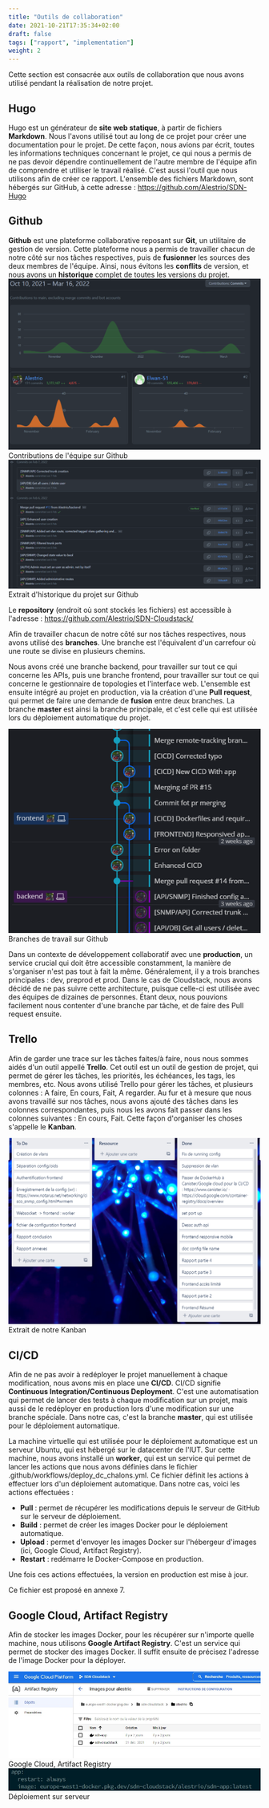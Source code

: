 ```yaml
---
title: "Outils de collaboration"
date: 2021-10-21T17:35:34+02:00
draft: false
tags: ["rapport", "implementation"]
weight: 2
---
```


Cette section est consacrée aux outils de collaboration que nous avons utilisé pendant la réalisation de notre projet.

## Hugo

Hugo est un générateur de **site web statique**, à partir de fichiers **Markdown**. Nous l'avons utilisé tout au long de ce projet pour créer une documentation pour le projet. De cette façon, nous avions par écrit, toutes les informations techniques concernant le projet, ce qui nous a permis de ne pas devoir dépendre continuellement de l'autre membre de l'équipe afin de comprendre et utiliser le travail réalisé.
C'est aussi l'outil que nous utilisons afin de créer ce rapport. L'ensemble des fichiers Markdown, sont hébergés sur GitHub, à cette adresse : https://github.com/Alestrio/SDN-Hugo

## Github

**Github** est une plateforme collaborative reposant sur **Git**, un utilitaire de gestion de version. Cette plateforme nous a permis de travailler chacun de notre côté sur nos tâches respectives, puis de **fusionner** les sources des deux membres de l'équipe. Ainsi, nous évitons les **conflits** de version, et nous avons un **historique** complet de toutes les versions du projet. 
![contributions](/images/contributions.png) Contributions de l'équipe sur Github
![historique](/images/historique.png) Extrait d'historique du projet sur Github

Le **repository** (endroit où sont stockés les fichiers) est accessible à l'adresse : https://github.com/Alestrio/SDN-Cloudstack/

Afin de travailler chacun de notre côté sur nos tâches respectives, nous avons utilisé des **branches**. Une branche est l'équivalent d'un carrefour où une route se divise en plusieurs chemins.

Nous avons créé une branche backend, pour travailler sur tout ce qui concerne les APIs, puis une branche frontend, pour travailler sur tout ce qui concerne le gestionnaire de topologies et l'interface web. L'ensemble est ensuite intégré au projet en production, via la création d'une **Pull request**, qui permet de faire une demande de **fusion** entre deux branches. La branche **master** est ainsi la branche principale, et c'est celle qui est utilisée lors du déploiement automatique du projet.

![branches](/images/branches.png) Branches de travail sur Github

Dans un contexte de développement collaboratif avec une **production**, un service crucial qui doit être accessible constamment, la manière de s'organiser n'est pas tout à fait la même. Généralement, il y a trois branches principales : dev, preprod et prod. Dans le cas de Cloudstack, nous avons décidé de ne pas suivre cette architecture, puisque celle-ci est utilisée avec des équipes de dizaines de personnes. Étant deux, nous pouvions facilement nous contenter d'une branche par tâche, et de faire des Pull request ensuite.

## Trello

Afin de garder une trace sur les tâches faites/à faire, nous nous sommes aidés d'un outil appellé **Trello**. Cet outil est un outil de gestion de projet, qui permet de gérer les tâches, les priorités, les échéances, les tags, les membres, etc. Nous avons utilisé Trello pour gérer les tâches, et plusieurs colonnes : A faire, En cours, Fait, A regarder. Au fur et à mesure que nous avons travaillé sur nos tâches, nous avons ajouté des tâches dans les colonnes correspondantes, puis nous les avons fait passer dans les colonnes suivantes : En cours, Fait.
Cette façon d'organiser les choses s'appelle le **Kanban**.

![kanban](/images/kanban.png) Extrait de notre Kanban

## CI/CD

Afin de ne pas avoir à redéployer le projet manuellement à chaque modification, nous avons mis en place une **CI/CD**. CI/CD signifie **Continuous Integration/Continuous Deployment**. C'est une automatisation qui permet de lancer des tests à chaque modification sur un projet, mais aussi de le redéployer en production lors d'une modification sur une branche spéciale. Dans notre cas, c'est la branche **master**, qui est utilisée pour le déploiement automatique. 

La machine virtuelle qui est utilisée pour le déploiement automatique est un serveur Ubuntu, qui est hébergé sur le datacenter de l'IUT. Sur cette machine, nous avons installé un **worker**, qui est un service qui permet de lancer les actions que nous avons définies dans le fichier .github/workflows/deploy_dc_chalons.yml. Ce fichier définit les actions à effectuer lors d'un déploiement automatique. Dans notre cas, voici les actions effectuées :
- **Pull** : permet de récupérer les modifications depuis le serveur de GitHub sur le serveur de déploiement.
- **Build** : permet de créer les images Docker pour le déploiement automatique.
- **Upload** : permet d'envoyer les images Docker sur l'hébergeur d'images (ici, Google Cloud, Artifact Registry).
- **Restart** : redémarre le Docker-Compose en production.

Une fois ces actions effectuées, la version en production est mise à jour.

Ce fichier est proposé en annexe 7.

## Google Cloud, Artifact Registry

Afin de stocker les images Docker, pour les récupérer sur n'importe quelle machine, nous utilisons **Google Artifact Registry**. C'est un service qui permet de stocker des images Docker. Il suffit ensuite de précisez l'adresse de l'image Docker pour la déployer.

![gcp_ar](/images/gcp_ar.jpg) Google Cloud, Artifact Registry
![gcp_prod](/images/gcp_prod.jpg) Déploiement sur serveur


